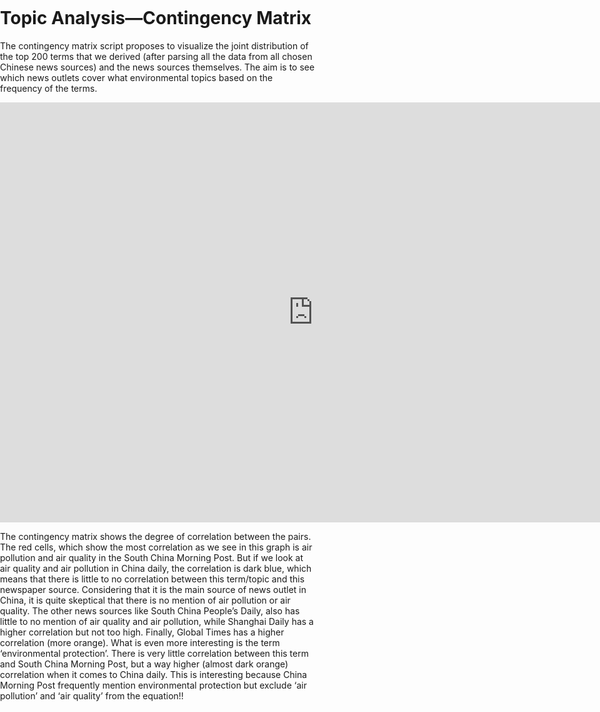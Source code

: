 

<title>Example</title>
<style>
body {
    margin:0;
    padding:0;
    background-image:url("/china-environment/assets/images/leaves-2811514_960_720.jpg"); 
    background-repeat: no-repeat;
    webkit-background-size: cover;
    moz-background-size: cover;
    o-background-size: cover;
    background-size: cover;
    }
    
</style>


# Topic Analysis&#8212;Contingency Matrix

The contingency matrix script proposes to visualize the joint distribution of the top 200 terms that we derived (after parsing all the data from all chosen Chinese news sources) and the news sources themselves. The aim is to see which news outlets cover what environmental topics based on the frequency of the terms.</p>

<iframe src="https://documents.cortext.net/cb43/cb43640a4e569e043ea59e6a5a13e567/52171/contingency_matrix-all-china-news-sources-logFalse-ISItermsAll_Articles_Top_200_T-SourceName-y1_214-reordered-nFchi2.pdf" frameborder="0" style="overflow:hidden;border:1px solid #DDDDDD;" width="1000" height="670" allowfullscreen></iframe>

The contingency matrix shows the degree of correlation between the pairs. The red cells, which show the most correlation as we see in this graph is air pollution and air quality in the South China Morning Post. But if we look at air quality and air pollution in China daily, the correlation is dark blue, which means that there is little to no correlation between this term/topic and this newspaper source. Considering that it is the main source of news outlet in China, it is quite skeptical that there is no mention of air pollution or air quality. The other news sources like South China People’s Daily, also has little to no mention of air quality and air pollution, while Shanghai Daily has a higher correlation but not too high. Finally, Global Times has a higher correlation (more orange).
What is even more interesting is the term ‘environmental protection’. There is very little correlation between this term and South China Morning Post, but a way higher (almost dark orange) correlation when it comes to China daily. This is interesting because China Morning Post frequently mention environmental protection but exclude ‘air pollution’ and ‘air quality’ from the equation!!

